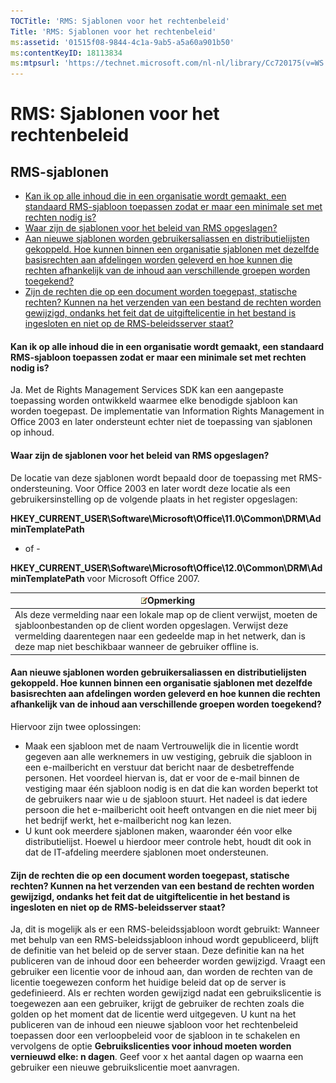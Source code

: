 ```yaml
---
TOCTitle: 'RMS: Sjablonen voor het rechtenbeleid'
Title: 'RMS: Sjablonen voor het rechtenbeleid'
ms:assetid: '01515f08-9844-4c1a-9ab5-a5a60a901b50'
ms:contentKeyID: 18113834
ms:mtpsurl: 'https://technet.microsoft.com/nl-nl/library/Cc720175(v=WS.10)'
---
```


RMS: Sjablonen voor het rechtenbeleid
=====================================

RMS-sjablonen
-------------

-   [Kan ik op alle inhoud die in een organisatie wordt gemaakt, een standaard RMS-sjabloon toepassen zodat er maar een minimale set met rechten nodig is?](#bkmk_57)
-   [Waar zijn de sjablonen voor het beleid van RMS opgeslagen?](#bkmk_58)
-   [Aan nieuwe sjablonen worden gebruikersaliassen en distributielijsten gekoppeld. Hoe kunnen binnen een organisatie sjablonen met dezelfde basisrechten aan afdelingen worden geleverd en hoe kunnen die rechten afhankelijk van de inhoud aan verschillende groepen worden toegekend?](#bkmk_59)
-   [Zijn de rechten die op een document worden toegepast, statische rechten? Kunnen na het verzenden van een bestand de rechten worden gewijzigd, ondanks het feit dat de uitgiftelicentie in het bestand is ingesloten en niet op de RMS-beleidsserver staat?](#bkmk_60)

<span id="BKMK_57"></span>
#### Kan ik op alle inhoud die in een organisatie wordt gemaakt, een standaard RMS-sjabloon toepassen zodat er maar een minimale set met rechten nodig is?

Ja. Met de Rights Management Services SDK kan een aangepaste toepassing worden ontwikkeld waarmee elke benodigde sjabloon kan worden toegepast. De implementatie van Information Rights Management in Office 2003 en later ondersteunt echter niet de toepassing van sjablonen op inhoud.

<span id="BKMK_58"></span>
#### Waar zijn de sjablonen voor het beleid van RMS opgeslagen?

De locatie van deze sjablonen wordt bepaald door de toepassing met RMS-ondersteuning. Voor Office 2003 en later wordt deze locatie als een gebruikersinstelling op de volgende plaats in het register opgeslagen:

**HKEY\_CURRENT\_USER\\Software\\Microsoft\\Office\\11.0\\Common\\DRM\\AdminTemplatePath**

- of -

**HKEY\_CURRENT\_USER\\Software\\Microsoft\\Office\\12.0\\Common\\DRM\\AdminTemplatePath** voor Microsoft Office 2007.

| ![](images/Cc720175.note(WS.10).gif)Opmerking                                                                                                                                                                                              |
|-------------------------------------------------------------------------------------------------------------------------------------------------------------------------------------------------------------------------------------------------------------------------|
| Als deze vermelding naar een lokale map op de client verwijst, moeten de sjabloonbestanden op de client worden opgeslagen. Verwijst deze vermelding daarentegen naar een gedeelde map in het netwerk, dan is deze map niet beschikbaar wanneer de gebruiker offline is. |

<span id="BKMK_59"></span>
#### Aan nieuwe sjablonen worden gebruikersaliassen en distributielijsten gekoppeld. Hoe kunnen binnen een organisatie sjablonen met dezelfde basisrechten aan afdelingen worden geleverd en hoe kunnen die rechten afhankelijk van de inhoud aan verschillende groepen worden toegekend?

Hiervoor zijn twee oplossingen:

-   Maak een sjabloon met de naam Vertrouwelijk die in licentie wordt gegeven aan alle werknemers in uw vestiging, gebruik die sjabloon in een e-mailbericht en verstuur dat bericht naar de desbetreffende personen. Het voordeel hiervan is, dat er voor de e-mail binnen de vestiging maar één sjabloon nodig is en dat die kan worden beperkt tot de gebruikers naar wie u de sjabloon stuurt. Het nadeel is dat iedere persoon die het e-mailbericht ooit heeft ontvangen en die niet meer bij het bedrijf werkt, het e-mailbericht nog kan lezen.
-   U kunt ook meerdere sjablonen maken, waaronder één voor elke distributielijst. Hoewel u hierdoor meer controle hebt, houdt dit ook in dat de IT-afdeling meerdere sjablonen moet ondersteunen.

<span id="BKMK_60"></span>
#### Zijn de rechten die op een document worden toegepast, statische rechten? Kunnen na het verzenden van een bestand de rechten worden gewijzigd, ondanks het feit dat de uitgiftelicentie in het bestand is ingesloten en niet op de RMS-beleidsserver staat?

Ja, dit is mogelijk als er een RMS-beleidssjabloon wordt gebruikt: Wanneer met behulp van een RMS-beleidssjabloon inhoud wordt gepubliceerd, blijft de definitie van het beleid op de server staan. Deze definitie kan na het publiceren van de inhoud door een beheerder worden gewijzigd. Vraagt een gebruiker een licentie voor de inhoud aan, dan worden de rechten van de licentie toegewezen conform het huidige beleid dat op de server is gedefinieerd. Als er rechten worden gewijzigd nadat een gebruikslicentie is toegewezen aan een gebruiker, krijgt de gebruiker de rechten zoals die golden op het moment dat de licentie werd uitgegeven. U kunt na het publiceren van de inhoud een nieuwe sjabloon voor het rechtenbeleid toepassen door een verloopbeleid voor de sjabloon in te schakelen en vervolgens de optie **Gebruikslicenties voor inhoud moeten worden vernieuwd elke: n dagen**. Geef voor x het aantal dagen op waarna een gebruiker een nieuwe gebruikslicentie moet aanvragen.
